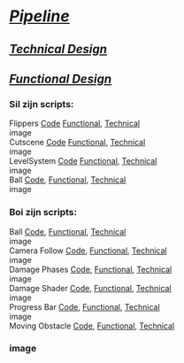 # [*Pipeline*](https://github.com/Masenkyo/Examen/wiki/Pipeline "Pipeline")

## [*Technical Design*](https://github.com/Masenkyo/Examen/wiki/Technical-design "Technical Design")
## [*Functional Design*](https://github.com/Masenkyo/Examen/wiki/Functional-Design "Functional Design")
  
### Sil zijn scripts:  
  
Flippers [Code](https://github.com/Masenkyo/Examen/blob/master/Assets/Scripts/Flippers/Flipper.cs "Flippers")  [Functional](), [Technical]()  
image  
Cutscene [Code](https://github.com/Masenkyo/Examen/blob/master/Assets/Scripts/Camera/Cutscene.cs "Cutscene")  [Functional](), [Technical]()  
image  
LevelSystem [Code](https://github.com/Masenkyo/Examen/blob/master/Assets/Scripts/Level%20Systeem/LevelSystem.cs "LevelSystem")  [Functional](), [Technical]()  
image  
Ball [Code](https://github.com/Masenkyo/Examen/blob/master/Assets/Scripts/Ball/Ball.cs "Ball"), [Functional](), [Technical]()  
image  

### Boi zijn scripts:
  
Ball [Code](https://github.com/Masenkyo/Examen/blob/master/Assets/Scripts/Ball/Ball.cs "Ball"), [Functional](), [Technical](https://github.com/Masenkyo/Examen/wiki/Technical-design#ball)  
image  
Camera Follow [Code](https://github.com/Masenkyo/Examen/blob/master/Assets/Scripts/Camera/Follow.cs "Camera Follow"), [Functional](), [Technical]()  
image  
Damage Phases [Code](https://github.com/Masenkyo/Examen/blob/master/Assets/Scripts/Ball/Phases.cs "Damage Phases"), [Functional](), [Technical]()  
image  
Damage Shader [Code](https://github.com/Masenkyo/Examen/blob/master/Assets/Scripts/Ball/Phases.shader "Damage Shader"), [Functional](), [Technical]()  
image  
Progress Bar [Code](https://github.com/Masenkyo/Examen/blob/develop/Assets/Scripts/progressbar/ProgressBar.cs "Progress Bar"), [Functional](), [Technical]()  
image  
Moving Obstacle [Code](https://github.com/Masenkyo/Examen/blob/develop/Assets/Scripts/MovingObstacle/MovingObstacle.cs "Moving Obstacle"), [Functional](), [Technical]()  
### image
